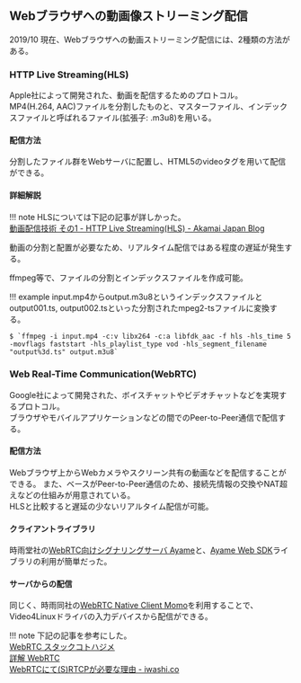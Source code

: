 ## Webブラウザへの動画像ストリーミング配信
2019/10 現在、Webブラウザへの動画ストリーミング配信には、2種類の方法がある。  

### HTTP Live Streaming(HLS)
Apple社によって開発された、動画を配信するためのプロトコル。  
MP4(H.264, AAC)ファイルを分割したものと、マスターファイル、インデックスファイルと呼ばれるファイル(拡張子: .m3u8)を用いる。  

#### 配信方法
分割したファイル群をWebサーバに配置し、HTML5のvideoタグを用いて配信ができる。  

#### 詳細解説
!!! note
	HLSについては下記の記事が詳しかった。  
	[動画配信技術 その1 - HTTP Live Streaming(HLS) - Akamai Japan Blog](https://blogs.akamai.com/jp/2013/02/-1---http-live-streaminghls.html)

動画の分割と配置が必要なため、リアルタイム配信ではある程度の遅延が発生する。  

ffmpeg等で、ファイルの分割とインデックスファイルを作成可能。  

!!! example
	input.mp4からoutput.m3u8というインデックスファイルと  
	output001.ts, output002.tsといった分割されたmpeg2-tsファイルに変換する。  

	$ `ffmpeg -i input.mp4 -c:v libx264 -c:a libfdk_aac -f hls -hls_time 5 -movflags faststart -hls_playlist_type vod -hls_segment_filename "output%3d.ts" output.m3u8`



### Web Real-Time Communication(WebRTC)
Google社によって開発された、ボイスチャットやビデオチャットなどを実現するプロトコル。  
ブラウザやモバイルアプリケーションなどの間でのPeer-to-Peer通信で配信する。  

#### 配信方法
Webブラウザ上からWebカメラやスクリーン共有の動画などを配信することができる。
また、ベースがPeer-to-Peer通信のため、接続先情報の交換やNAT超えなどの仕組みが用意されている。  
HLSと比較すると遅延の少ないリアルタイム配信が可能。

#### クライアントライブラリ
時雨堂社の[WebRTC向けシグナリングサーバ Ayame](https://github.com/OpenAyame/ayame)と、[Ayame Web SDK](https://github.com/OpenAyame/ayame-web-sdk)ライブラリの利用が簡単だった。

#### サーバからの配信
同じく、時雨同社の[WebRTC Native Client Momo](https://github.com/shiguredo/momo)を利用することで、Video4Linuxドライバの入力デバイスから配信ができる。

!!! note
	下記の記事を参考にした。  
	[WebRTC スタックコトハジメ](https://gist.github.com/voluntas/6fcece7f424607c957d5)  
	[詳解 WebRTC](https://gist.github.com/voluntas/a9dc017ea85aea5ffb7db73af5c6b4f9)  
	[WebRTCにて(S)RTCPが必要な理由 - iwashi.co](http://iwashi.co/2014/12/12/why-do-we-need-rtcp-in-webrtc)  
